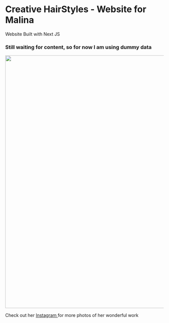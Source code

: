 <h1>Creative HairStyles - Website for Malina</h1>
<p>Website Built with Next JS</p>

### Still waiting for content, so for now I am using dummy data

<img src="https://github.com/RobbieProkop/malina-hair/blob/master/public/creative_hair_demo.gif" width="800px"/>

<p>Check out her <a
        href="https://www.instagram.com/creative.hair.styling/"
        target="_blank"
        rel="noopener noreferrer"
      >Instagram
      </a> for more photos of her wonderful work</p>
